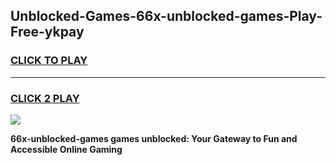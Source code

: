 
## Unblocked-Games-66x-unblocked-games-Play-Free-ykpay
<h3>
<a href="https://premium76.site?title=66x-unblocked-games&ref=18A">CLICK TO PLAY</a></h3>
<hr>

<h3>
<a href="https://premium76.site?title=66x-unblocked-games&ref=18A">CLICK 2 PLAY</a>
  
</h3>

<a href="https://premium76.site?title=66x-unblocked-games&ref=18A"><img src="https://clearcache.store/games.png"></a>


**66x-unblocked-games games unblocked: Your Gateway to Fun and Accessible Online Gaming**
